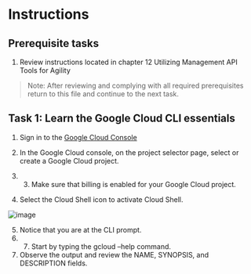 # Instructions

## Prerequisite tasks

1. Review instructions located in chapter 12 Utilizing Management API Tools for Agility
> Note: After reviewing and complying with all required prerequisites return to this file and continue to the next task.

## Task 1: Learn the Google Cloud CLI essentials

1.	Sign in to the [Google Cloud Console](https://console.cloud.google.com/)

3.	In the Google Cloud console, on the project selector page, select or create a Google Cloud project.
4.	3.	Make sure that billing is enabled for your Google Cloud project.
4.	Select the Cloud Shell icon to activate Cloud Shell.

![image](https://user-images.githubusercontent.com/61672321/214392325-fbb77469-9024-43d2-84d3-2e35ec363268.png)

5.	Notice that you are at the CLI prompt.
6.	7.	Start by typing the gcloud –help command.
8.	Observe the output and review the NAME, SYNOPSIS, and DESCRIPTION fields.
